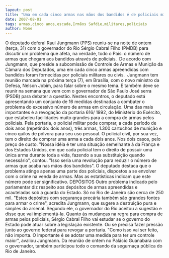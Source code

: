 ```yaml
---
layout: post
title: "Uma em cada cinco armas nas mãos dos bandidos é de policiais militares ou civis"
date: 2007-08-01
tags: armas,cinco anos,escada,Irmãos Safdie,militares,policiais
author: None
---
```

O deputado deferal Raul Jungmann (PPS) reuniu-se na noite de ontem (ter&ccedil;a, 31) com o governador do Rio S&eacute;rgio Cabral Filho (PMDB) para discutir um problema que afeta, na verdade, todo o Pais: o n&uacute;mero de armas que chegam aos bandidos atrav&eacute;s de policiais.&nbsp;
De acordo com Jungmann, que preside a subcomiss&atilde;o de Controle de Armas e Muni&ccedil;&atilde;o da C&acirc;mara dos Deputados,&nbsp;uma em cada cinco armas apreendidas com bandidos&nbsp;foram fornecidas por policiais militares ou civis.&nbsp;
Jungmann tem reuni&atilde;o marcada na pr&oacute;xima ter&ccedil;a (7), em Bras&iacute;lia, com o novo ministro da Defesa, Nelson Jobim, para falar sobre o mesmo tema. E tamb&eacute;m deve se reunir na semana que vem com o governador de S&atilde;o Paulo Jos&eacute; serra (PSDB) para debater a quest&atilde;o. 
Nestes encontros, o deputado est&aacute; apresentando um conjunto de 16 medidas destinadas a combater o problema do excessivo n&uacute;mero de armas em circula&ccedil;&atilde;o. 
Uma das mais importantes &eacute; a revoga&ccedil;&atilde;o da portaria 616/ 1992, do Minist&eacute;rio do Ex&eacute;rcito, que estabeleu facilidades muito grandes para a compra de armas pelos policiais. 
Pela portaria, o policial militar pode comprar, a cada per&iacute;odo de dois anos (repetindo: dois anos), tr&ecirc;s armas, 1.300 cartuchos de muni&ccedil;&atilde;o e cinco quilos de p&oacute;lvora para seu uso pessoal. O policial civil, por sua vez, tem o direito de comprar uma arma a cada&nbsp;dois anos. Nos dois casos, pelo pre&ccedil;o de custo. 
&quot;Nossa id&eacute;ia &eacute; ter uma situa&ccedil;&atilde;o semelhante &agrave; da Fran&ccedil;a e dos Estados Unidos, em que cada policial tem o direito de possuir uma &uacute;nica arma durante toda a vida, fazendo a sua substitui&ccedil;&atilde;o quando necess&aacute;rio&quot;, contou. &quot;Isso seria uma revolu&ccedil;&atilde;o para reduzir o n&uacute;mero de armas que acaba nas m&atilde;os dos bandidos&quot;. 
O deputado destaca que o problema atinge apenas uma parte dos policiais, dispostos a se envolver com o crime na venda de armas. Mas as estat&iacute;sticas indicam que este n&uacute;mero pode ser significativo. 
DEP&Oacute;SITOS 
Outro problema indicado pelo parlamentar diz respeito aos dep&oacute;sitos de armas apreendidas e acauteladas sob a guarda do Estado. S&oacute; no Rio de Janeiro s&atilde;o cerca de 250 mil. 
&quot;Estes dep&oacute;sitos com seguran&ccedil;a prec&aacute;ria tamb&eacute;m s&atilde;o grandes fontes para armar o crime&quot;, acredita Jungmann, que sugere a destrui&ccedil;&atilde;o pura e simples do arsenal. Segundo ele, o governador do Rio aceitou a sugest&atilde;o e disse que vai implement&aacute;-la. 
Quanto &agrave;s mudan&ccedil;as na regra para compra de armas pelos policiais, S&eacute;rgio Cabral Filho vai estudar se o governo do Estado pode atuar sobre a legisla&ccedil;&atilde;o existente. Ou se&nbsp;precisa fazer press&atilde;o junto ao governo federal para revogar a portaria. 
&quot;Como isso vai ser feito, n&atilde;o importa. O importante &eacute; se adotar uma medida para ter um&nbsp;controle maior&quot;, avaliou Jungmann. 
Da reuni&atilde;o de ontem no Pal&aacute;cio Guanabara com o governador, tamb&eacute;m participou todo o comando da segurna&ccedil;a p&uacute;blica do Rio de Janeiro.  